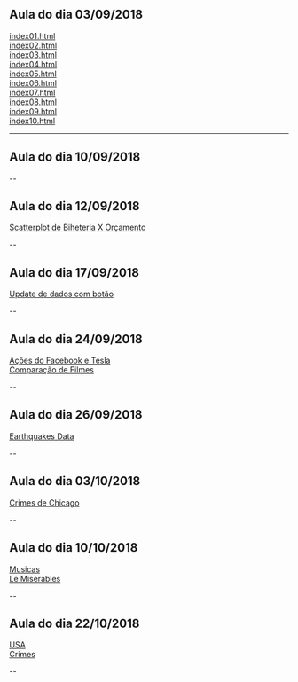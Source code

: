## Aula do dia 03/09/2018

[index01.html](basic/index01.html)<br>
[index02.html](basic/index02.html)<br>
[index03.html](basic/index03.html)<br>
[index04.html](basic/index04.html)<br>
[index05.html](basic/index05.html)<br>
[index06.html](basic/index06.html)<br>
[index07.html](basic/index07.html)<br>
[index08.html](basic/index08.html)<br>
[index09.html](basic/index09.html)<br>
[index10.html](basic/index10.html)<br>

---

## Aula do dia 10/09/2018


--

## Aula do dia 12/09/2018

[Scatterplot de Biheteria X Orçamento](d3_scale/movies_scatter.html)<br>

-- 

## Aula do dia 17/09/2018

[Update de dados com botão](d3_update/01_scatterplot.html)<br>

--

## Aula do dia 24/09/2018

[Ações do Facebook e Tesla](d3_crossfilter/acoes.html)<br>
[Comparação de Filmes](d3_crossfilter/movies_d3_dc.html)<br>

--

## Aula do dia 26/09/2018

[Earthquakes Data](d3_crossfilter_2/earthquakes.html)<br>

--

## Aula do dia 03/10/2018

[Crimes de Chicago](d3_crossfilter_3/chicago.html)<br>

--

## Aula do dia 10/10/2018

[Musicas](d3_networks_trees/songs.html)<br>
[Le Miserables](d3_networks_trees/lemiserables.html)<br>

--

## Aula do dia 22/10/2018

[USA](color-d3/usa.html)<br>
[Crimes](color-d3/crimes.html)<br>

--